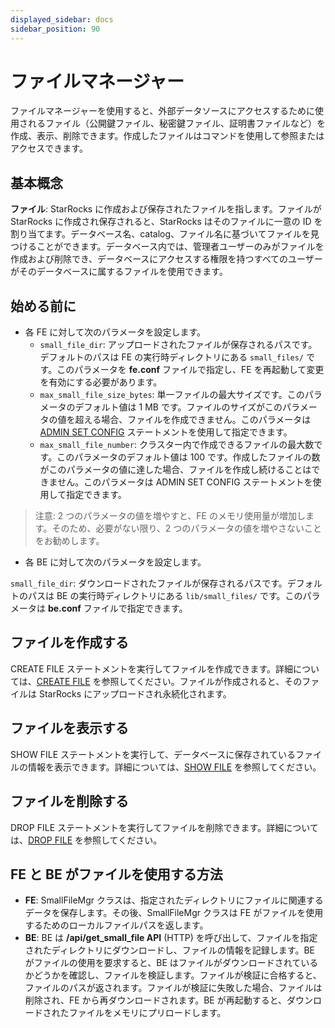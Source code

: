 ```yaml
---
displayed_sidebar: docs
sidebar_position: 90
---
```


# ファイルマネージャー

ファイルマネージャーを使用すると、外部データソースにアクセスするために使用されるファイル（公開鍵ファイル、秘密鍵ファイル、証明書ファイルなど）を作成、表示、削除できます。作成したファイルはコマンドを使用して参照またはアクセスできます。

## 基本概念

**ファイル**: StarRocks に作成および保存されたファイルを指します。ファイルが StarRocks に作成され保存されると、StarRocks はそのファイルに一意の ID を割り当てます。データベース名、catalog、ファイル名に基づいてファイルを見つけることができます。データベース内では、管理者ユーザーのみがファイルを作成および削除でき、データベースにアクセスする権限を持つすべてのユーザーがそのデータベースに属するファイルを使用できます。

## 始める前に

- 各 FE に対して次のパラメータを設定します。
  - `small_file_dir`: アップロードされたファイルが保存されるパスです。デフォルトのパスは FE の実行時ディレクトリにある `small_files/` です。このパラメータを **fe.conf** ファイルで指定し、FE を再起動して変更を有効にする必要があります。
  - `max_small_file_size_bytes`: 単一ファイルの最大サイズです。このパラメータのデフォルト値は 1 MB です。ファイルのサイズがこのパラメータの値を超える場合、ファイルを作成できません。このパラメータは [ADMIN SET CONFIG](../../../sql-reference/sql-statements/cluster-management/config_vars/ADMIN_SET_CONFIG.md) ステートメントを使用して指定できます。
  - `max_small_file_number`: クラスター内で作成できるファイルの最大数です。このパラメータのデフォルト値は 100 です。作成したファイルの数がこのパラメータの値に達した場合、ファイルを作成し続けることはできません。このパラメータは ADMIN SET CONFIG ステートメントを使用して指定できます。

> 注意: 2 つのパラメータの値を増やすと、FE のメモリ使用量が増加します。そのため、必要がない限り、2 つのパラメータの値を増やさないことをお勧めします。

- 各 BE に対して次のパラメータを設定します。

`small_file_dir`: ダウンロードされたファイルが保存されるパスです。デフォルトのパスは BE の実行時ディレクトリにある `lib/small_files/` です。このパラメータは **be.conf** ファイルで指定できます。

## ファイルを作成する

CREATE FILE ステートメントを実行してファイルを作成できます。詳細については、[CREATE FILE](../../../sql-reference/sql-statements/cluster-management/file/CREATE_FILE.md) を参照してください。ファイルが作成されると、そのファイルは StarRocks にアップロードされ永続化されます。

## ファイルを表示する

SHOW FILE ステートメントを実行して、データベースに保存されているファイルの情報を表示できます。詳細については、[SHOW FILE](../../../sql-reference/sql-statements/cluster-management/file/SHOW_FILE.md) を参照してください。

## ファイルを削除する

DROP FILE ステートメントを実行してファイルを削除できます。詳細については、[DROP FILE](../../../sql-reference/sql-statements/cluster-management/file/DROP_FILE.md) を参照してください。

## FE と BE がファイルを使用する方法

- **FE**: SmallFileMgr クラスは、指定されたディレクトリにファイルに関連するデータを保存します。その後、SmallFileMgr クラスは FE がファイルを使用するためのローカルファイルパスを返します。
- **BE**: BE は **/api/get_small_file API** (HTTP) を呼び出して、ファイルを指定されたディレクトリにダウンロードし、ファイルの情報を記録します。BE がファイルの使用を要求すると、BE はファイルがダウンロードされているかどうかを確認し、ファイルを検証します。ファイルが検証に合格すると、ファイルのパスが返されます。ファイルが検証に失敗した場合、ファイルは削除され、FE から再ダウンロードされます。BE が再起動すると、ダウンロードされたファイルをメモリにプリロードします。
